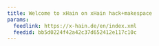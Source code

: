 ```yaml
---
title: Welcome to xHain on xHain hack+makespace
params:
  feedlink: https://x-hain.de/en/index.xml
  feedid: bb5d0224f42a42c37d652412e117c10c
---
```

